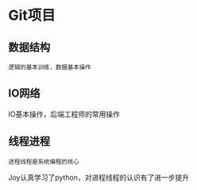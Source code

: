 # Git项目


## 数据结构
    逻辑的基本训练，数据基本操作


## IO网络
IO基本操作，后端工程师的常用操作



## 线程进程

    进程线程是系统编程的核心


Joy认真学习了python，对进程线程的认识有了进一步提升
